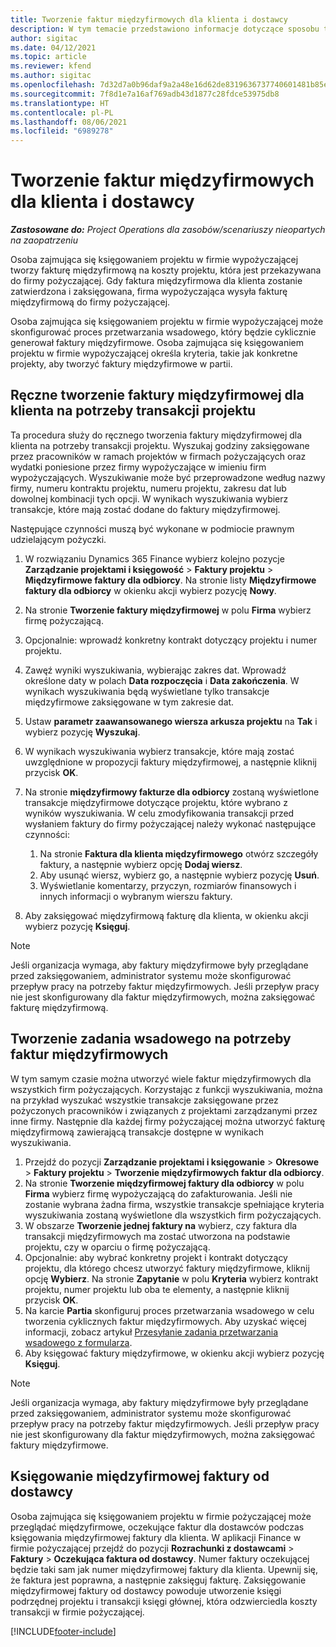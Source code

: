 ```yaml
---
title: Tworzenie faktur międzyfirmowych dla klienta i dostawcy
description: W tym temacie przedstawiono informacje dotyczące sposobu tworzenia faktur międzyfirmowych dla klienta i dostawcy.
author: sigitac
ms.date: 04/12/2021
ms.topic: article
ms.reviewer: kfend
ms.author: sigitac
ms.openlocfilehash: 7d32d7a0b96daf9a2a48e16d62de8319636737740601481b85ee887948e31110
ms.sourcegitcommit: 7f8d1e7a16af769adb43d1877c28fdce53975db8
ms.translationtype: HT
ms.contentlocale: pl-PL
ms.lasthandoff: 08/06/2021
ms.locfileid: "6989278"
---
```

# <a name="create-intercompany-customer-and-vendor-invoices"></a>Tworzenie faktur międzyfirmowych dla klienta i dostawcy

_**Zastosowane do:** Project Operations dla zasobów/scenariuszy nieopartych na zaopatrzeniu_

Osoba zajmująca się księgowaniem projektu w firmie wypożyczającej tworzy fakturę międzyfirmową na koszty projektu, która jest przekazywana do firmy pożyczającej. Gdy faktura międzyfirmowa dla klienta zostanie zatwierdzona i zaksięgowana, firma wypożyczająca wysyła fakturę międzyfirmową do firmy pożyczającej.

Osoba zajmująca się księgowaniem projektu w firmie wypożyczającej może skonfigurować proces przetwarzania wsadowego, który będzie cyklicznie generował faktury międzyfirmowe. Osoba zajmująca się księgowaniem projektu w firmie wypożyczającej określa kryteria, takie jak konkretne projekty, aby tworzyć faktury międzyfirmowe w partii.

## <a name="manually-create-an-intercompany-customer-invoice-for-project-transactions"></a>Ręczne tworzenie faktury międzyfirmowej dla klienta na potrzeby transakcji projektu 

Ta procedura służy do ręcznego tworzenia faktury międzyfirmowej dla klienta na potrzeby transakcji projektu. Wyszukaj godziny zaksięgowane przez pracowników w ramach projektów w firmach pożyczających oraz wydatki poniesione przez firmy wypożyczające w imieniu firm wypożyczających. Wyszukiwanie może być przeprowadzone według nazwy firmy, numeru kontraktu projektu, numeru projektu, zakresu dat lub dowolnej kombinacji tych opcji. W wynikach wyszukiwania wybierz transakcje, które mają zostać dodane do faktury międzyfirmowej. 

Następujące czynności muszą być wykonane w podmiocie prawnym udzielającym pożyczki. 

1. W rozwiązaniu Dynamics 365 Finance wybierz kolejno pozycje **Zarządzanie projektami i księgowość** > **Faktury projektu** > **Międzyfirmowe faktury dla odbiorcy**. Na stronie listy **Międzyfirmowe faktury dla odbiorcy** w okienku akcji wybierz pozycję **Nowy**.
2. Na stronie **Tworzenie faktury międzyfirmowej** w polu **Firma** wybierz firmę pożyczającą.
3. Opcjonalnie: wprowadź konkretny kontrakt dotyczący projektu i numer projektu.
4. Zawęź wyniki wyszukiwania, wybierając zakres dat. Wprowadź określone daty w polach **Data rozpoczęcia** i **Data zakończenia**. W wynikach wyszukiwania będą wyświetlane tylko transakcje międzyfirmowe zaksięgowane w tym zakresie dat.
5. Ustaw **parametr zaawansowanego wiersza arkusza projektu** na **Tak** i wybierz pozycję **Wyszukaj**.
6. W wynikach wyszukiwania wybierz transakcje, które mają zostać uwzględnione w propozycji faktury międzyfirmowej, a następnie kliknij przycisk **OK**.
7. Na stronie **międzyfirmowy fakturze dla odbiorcy** zostaną wyświetlone transakcje międzyfirmowe dotyczące projektu, które wybrano z wyników wyszukiwania. W celu zmodyfikowania transakcji przed wysłaniem faktury do firmy pożyczającej należy wykonać następujące czynności:
  
    1. Na stronie **Faktura dla klienta międzyfirmowego** otwórz szczegóły faktury, a następnie wybierz opcję **Dodaj wiersz**.
    2. Aby usunąć wiersz, wybierz go, a następnie wybierz pozycję **Usuń**.
    3. Wyświetlanie komentarzy, przyczyn, rozmiarów finansowych i innych informacji o wybranym wierszu faktury.
    
8. Aby zaksięgować międzyfirmową fakturę dla klienta, w okienku akcji wybierz pozycję **Księguj**.

> [!NOTE]
> Jeśli organizacja wymaga, aby faktury międzyfirmowe były przeglądane przed zaksięgowaniem, administrator systemu może skonfigurować przepływ pracy na potrzeby faktur międzyfirmowych. Jeśli przepływ pracy nie jest skonfigurowany dla faktur międzyfirmowych, można zaksięgować fakturę międzyfirmową.

## <a name="create-a-batch-job-for-intercompany-invoices"></a>Tworzenie zadania wsadowego na potrzeby faktur międzyfirmowych

W tym samym czasie można utworzyć wiele faktur międzyfirmowych dla wszystkich firm pożyczających. Korzystając z funkcji wyszukiwania, można na przykład wyszukać wszystkie transakcje zaksięgowane przez pożyczonych pracowników i związanych z projektami zarządzanymi przez inne firmy. Następnie dla każdej firmy pożyczającej można utworzyć fakturę międzyfirmową zawierającą transakcje dostępne w wynikach wyszukiwania.

1. Przejdź do pozycji **Zarządzanie projektami i księgowanie** > **Okresowe** > **Faktury projektu** > **Tworzenie międzyfirmowych faktur dla odbiorcy**.
2. Na stronie **Tworzenie międzyfirmowej faktury dla odbiorcy** w polu **Firma** wybierz firmę wypożyczającą do zafakturowania. Jeśli nie zostanie wybrana żadna firma, wszystkie transakcje spełniające kryteria wyszukiwania zostaną wyświetlone dla wszystkich firm pożyczających.
3. W obszarze **Tworzenie jednej faktury na** wybierz, czy faktura dla transakcji międzyfirmowych ma zostać utworzona na podstawie projektu, czy w oparciu o firmę pożyczającą.
4. Opcjonalnie: aby wybrać konkretny projekt i kontrakt dotyczący projektu, dla którego chcesz utworzyć faktury międzyfirmowe, kliknij opcję **Wybierz**. Na stronie **Zapytanie** w polu **Kryteria** wybierz kontrakt projektu, numer projektu lub oba te elementy, a następnie kliknij przycisk **OK**.
5. Na karcie **Partia** skonfiguruj proces przetwarzania wsadowego w celu tworzenia cyklicznych faktur międzyfirmowych. Aby uzyskać więcej informacji, zobacz artykuł [Przesyłanie zadania przetwarzania wsadowego z formularza](/dynamicsax-2012/appuser-itpro/submit-a-batch-processing-job-from-a-form).
6. Aby księgować faktury międzyfirmowe, w okienku akcji wybierz pozycję **Księguj**.

> [!NOTE]
> Jeśli organizacja wymaga, aby faktury międzyfirmowe były przeglądane przed zaksięgowaniem, administrator systemu może skonfigurować przepływ pracy na potrzeby faktur międzyfirmowych. Jeśli przepływ pracy nie jest skonfigurowany dla faktur międzyfirmowych, można zaksięgować faktury międzyfirmowe.

## <a name="post-the-intercompany-vendor-invoice"></a>Księgowanie międzyfirmowej faktury od dostawcy

Osoba zajmująca się księgowaniem projektu w firmie pożyczającej może przeglądać międzyfirmowe, oczekujące faktur dla dostawców podczas księgowania międzyfirmowej faktury dla klienta. W aplikacji Finance w firmie pożyczającej przejdź do pozycji **Rozrachunki z dostawcami** > **Faktury** > **Oczekująca faktura od dostawcy**. Numer faktury oczekującej będzie taki sam jak numer międzyfirmowej faktury dla klienta. Upewnij się, że faktura jest poprawna, a następnie zaksięguj fakturę. Zaksięgowanie międzyfirmowej faktury od dostawcy powoduje utworzenie księgi podrzędnej projektu i transakcji księgi głównej, która odzwierciedla koszty transakcji w firmie pożyczającej.


[!INCLUDE[footer-include](../includes/footer-banner.md)]
